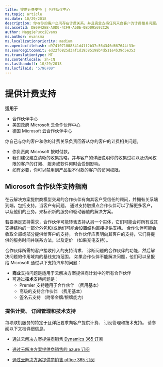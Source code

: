 ```yaml
---
title: 提供计费支持 | 合作伙伴中心
ms.topic: article
ms.date: 10/29/2018
description: 你与你的客户之间存在计费关系，并且完全支持任何来自客户的计费相关问题。
ms.assetid: DE0942BB-A0D0-4CF9-A60E-0BD095692C26
author: MaggiePucciEvans
ms.author: evansma
ms.localizationpriority: medium
ms.openlocfilehash: d9741071008341d41f2b37c564346d667644f33e
ms.sourcegitcommit: ed22f6825d3af1d19385198b4d511e4b39d5e353
ms.translationtype: MT
ms.contentlocale: zh-CN
ms.lasthandoff: 10/29/2018
ms.locfileid: "5796700"
---
```

# <a name="provide-billing-support"></a>提供计费支持

**适用于**

-  合作伙伴中心
-  美国政府 Microsoft 云合作伙伴中心
-  德国 Microsoft 云合作伙伴中心

你自己与你的客户和你的计费关系负责回答从你的客户的计费相关问题。

-   你负责向 Microsoft 按时付款。
-   我们建议建立清晰的收集策略，并与客户的详细说明你的收集过程以及访问权限的客户的订阅、 服务或软件何时会受到影响。
-   如有必要，你可以禁用到产品拒不付款的客户的访问权限。

## <a name="microsoft-partner-support-guidance"></a>Microsoft 合作伙伴支持指南

在云解决方案提供商模型交易的合作伙伴有向其客户受信任的顾问，并拥有关系端到端，包括支持，当客户有问题。 通过支持触摸点合作伙伴可以了解更多客户，以及他们的业务，来标识新的服务和驱动器值的解决方案。

若要满足支持需求，合作伙伴可能转售支持从另一个实体，它们可能会将所有或其支持结构的一部分外包和/或他们可能会设置结构直接提供支持。  合作伙伴可能会收取全部或部分提供给客户的支持。 合作伙伴应表明向其客户的支持，它们将提供的服务时间并联系方法，以及定价 （如果充电支持）。 

合作伙伴所需的客户接收传入的支持请求、 诊断问题的合作伙伴的功能，然后解决问题的作用域内的基线支持范围。 如果合作伙伴不能解决问题，他们可以呈报给 Microsoft 通过以下支持汽车的问题：

- **商业**支持问题是适用于云解决方案提供商计划中的所有合作伙伴
-   可通过**技术**支持问题是：
    -   Premier 支持适用于合作伙伴 （费用基本）
    -   高级的支持合作伙伴 （费用基本）
    -   签名云支持 （附带金牌/银牌能力）

### <a name="providing-billing-subscription-management-and-technical-support"></a>提供计费、 订阅管理和技术支持 

每项联机服务的特定于且详细要求向客户提供计费、 订阅管理和技术支持。 请参阅以下文档详细信息。

-   [通过云解决方案提供商销售 Dynamics 365 订阅](https://www.microsoftpartnercommunity.com/t5/CSP/Microsoft-Partner-Support-Guidance/m-p/5262#M30)

-   [通过云解决方案提供商销售的 azure 订阅](https://www.microsoftpartnercommunity.com/t5/CSP/Microsoft-Partner-Support-Guidance/m-p/5263#M31)

-   [通过云解决方案提供商销售 office 365 订阅](https://www.microsoftpartnercommunity.com/t5/CSP/Microsoft-Partner-Support-Guidance/m-p/5264#M32)
 

